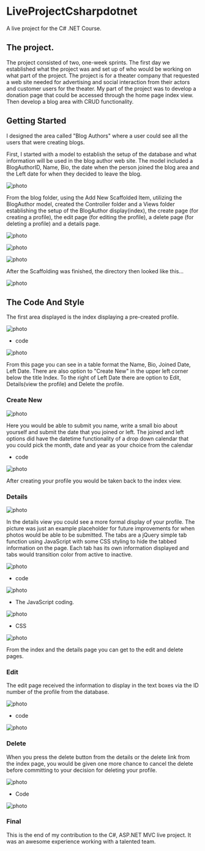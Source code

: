 # LiveProjectCsharpdotnet  

  

A live project for the C# .NET Course.  

  

   

  

## The project.  

  

The project consisted of two, one-week sprints.  The first day we established what the project was and set up of who would be working on what part of the project.  The project is for a theater company that requested a web site needed for advertising and social interaction from their actors and customer users for the theater.  My part of the project was to develop a donation page that could be accessed through the home page index view.  Then develop a blog area with CRUD functionality.   

  

## Getting Started  

  

I designed the area called "Blog Authors" where a user could see all the users that were creating blogs.  

  

First, I started with a model to establish the setup of the database and what information will be used in the blog author web site.  The model included a BlogAuthorID, Name, Bio, the date when the person joined the blog area and the Left date for when they decided to leave the blog.    

  

![photo](https://github.com/Kelinz74/LiveProjectCsharpdotnet/blob/main/BlogAuthorModel.png?raw=true)    

  

From the blog folder, using the Add New Scaffolded Item, utilizing the BlogAuthor model, created the Controller folder and a Views folder establishing the setup of the BlogAuthor display(index), the create page (for creating a profile), the edit page (for editing the profile), a delete page (for deleting a profile) and a details page.  

  

![photo](https://github.com/Kelinz74/LiveProjectCsharpdotnet/blob/main/Scafoldingoption.png?raw=true) 

  

![photo](https://github.com/Kelinz74/LiveProjectCsharpdotnet/blob/main/AddNewScaffolddedItem.png?raw=true) 

  

![photo](https://github.com/Kelinz74/LiveProjectCsharpdotnet/blob/main/ScafoldingAdd.png?raw=true) 

  

After the Scaffolding was finished, the directory then looked like this... 

  

![photo](https://github.com/Kelinz74/LiveProjectCsharpdotnet/blob/main/ScafoldingBuild.png?raw=true) 

  

## The Code And Style 

  

The first area displayed is the index displaying a pre-created profile. 

  

![photo](https://github.com/Kelinz74/LiveProjectCsharpdotnet/blob/main/indexview.png?raw=true) 

  

- code 

  

![photo](https://github.com/Kelinz74/LiveProjectCsharpdotnet/blob/main/indexcode.png?raw=true) 

  

From this page you can see in a table format the Name, Bio, Joined Date, Left Date.  There are also option to "Create New" in the upper left corner below the title Index.  To the right of Left Date there are option to Edit, Details(view the profile) and Delete the profile. 

  

### Create New 

  

![photo](https://github.com/Kelinz74/LiveProjectCsharpdotnet/blob/main/createview.png?raw=true) 

  

Here you would be able to submit you name, write a small bio about yourself and submit the date that you joined or left.  The joined and left options did have the datetime functionality of a drop down calendar that you could pick the month, date and year as your choice from the calendar 

  

- code 

  

![photo](https://github.com/Kelinz74/LiveProjectCsharpdotnet/blob/main/createcode.png?raw=true) 

  

  

After creating your profile you would be taken back to the index view. 

  

### Details 

  

![photo](https://github.com/Kelinz74/LiveProjectCsharpdotnet/blob/main/detailsview.png?raw=true) 

  

In the details view you could see a more formal display of your profile.  The picture was just an example placeholder for future improvements for when photos would be able to be submitted.  The tabs are a jQuery simple tab function using JavaScript with some CSS styling to hide the tabbed information on the page.  Each tab has its own information displayed and tabs would transition color from active to inactive. 

  

![photo](https://github.com/Kelinz74/LiveProjectCsharpdotnet/blob/main/tagtransition.gif?raw=true) 

  

- code 

  

![photo](https://github.com/Kelinz74/LiveProjectCsharpdotnet/blob/main/detailscode.png?raw=true) 

  

- The JavaScript coding. 

  

![photo](https://github.com/Kelinz74/LiveProjectCsharpdotnet/blob/main/simpletabsjavascript.png?raw=true) 

  

- CSS 

  

![photo](https://github.com/Kelinz74/LiveProjectCsharpdotnet/blob/main/CSSsimpletabs.png?raw=true) 

  

From the index and the details page you can get to the edit and delete pages. 

  

### Edit 

  

The edit page received the information to display in the text boxes via the ID number of the profile from the database. 

  

![photo](https://github.com/Kelinz74/LiveProjectCsharpdotnet/blob/main/editview.png?raw=true) 

  

- code 

  

![photo](https://github.com/Kelinz74/LiveProjectCsharpdotnet/blob/main/editcode.png?raw=true) 

  

### Delete 

  

When you press the delete button from the details or the delete link from the index page, you would be given one more chance to cancel the delete before committing to your decision for deleting your profile. 

  

![photo](https://github.com/Kelinz74/LiveProjectCsharpdotnet/blob/main/deleteview.png?raw=true) 

  

- Code 

  

![photo](https://github.com/Kelinz74/LiveProjectCsharpdotnet/blob/main/deletecode.png?raw=true) 

### Final
This is the end of my contribution to the C#, ASP.NET MVC live project. It was an awesome experience working with a talented team. 
